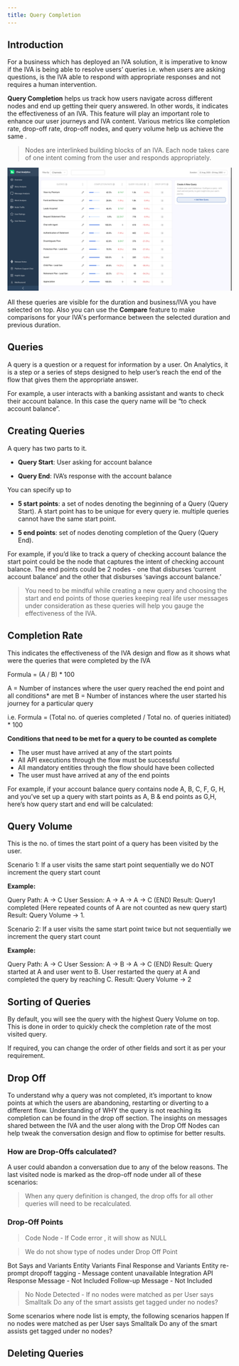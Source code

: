 ```yaml
---
title: Query Completion
---
```


## Introduction

For a business which has deployed an IVA solution, it is imperative to know if the IVA is being able to resolve users’ queries i.e. when users are asking questions, is the IVA able to respond with appropriate responses and not requires a human intervention.

**Query Completion** helps us track how users navigate across different nodes and end up getting their query answered. In other words, it indicates the effectiveness of an IVA. This feature will play an important role to enhance our user journeys and IVA content. Various metrics like completion rate, drop-off rate, drop-off nodes, and query volume help us achieve the same . 

> Nodes are interlinked building blocks of an IVA. Each node takes care of one intent coming from the user and responds appropriately.

![Query Completion](assets/querycompletion1.png)

All these queries are visible for the duration and business/IVA you have selected on top. Also you can use the **Compare** feature to make comparisons for your IVA's performance between the selected duration and previous duration.

## Queries

A query is a question or a request for information by a user.  On Analytics,  it is a step or a series of steps designed to help user’s reach the end of the flow that gives them the appropriate answer.

For example, a user interacts with a banking assistant and wants to check their account balance. In this case the query name will be “to check account balance”.

## Creating Queries

A query has two parts to it. 

- **Query Start**: User asking for account balance 

- **Query End**: IVA’s response with the account balance

You can specify up to 

- **5 start points**: a set of nodes denoting the beginning of a Query (Query Start). A start point has to be unique for every query ie. multiple queries cannot have the same start point.

- **5 end points**: set of nodes denoting completion of the Query (Query End). 

For example, if you’d like to track a query of checking account balance the start point could be the node that captures the intent of checking account balance. The end points could be 2 nodes - one that disburses ‘current account balance’ and the other that disburses ‘savings account balance.’

> You need to be mindful while creating a new query and choosing the start and end points of those queries keeping real life user messages under consideration as these queries will help you gauge the effectiveness of the IVA.

## Completion Rate

This indicates the effectiveness of the IVA design and flow as it shows what were the queries that were completed by the IVA

Formula =  (A / B) * 100

A = Number of instances where the user query reached the end point and all conditions* are met
B = Number of instances where the user started his journey for a particular query 

i.e. Formula =  (Total no. of queries completed /  Total no. of queries initiated) * 100

**Conditions that need to be met for a query to be counted as complete**

- The user must have arrived at any of the start points
- All API executions through the flow must be successful
- All mandatory entities through the flow should have been collected
- The user must have arrived at any of the end points

For example, if your account balance query contains node A, B, C, F, G, H, and you’ve set up a query with start points as A, B & end points as G,H, here’s how query start and end will be calculated:

## Query Volume

This is the no. of times the start point of a query has been visited by the user.

Scenario 1: If a user visits the same start point sequentially we do NOT increment the query start count

**Example:**

Query Path: A -> C
User Session: A -> A -> A -> C (END)
Result: Query1 completed (Here repeated counts of A are not counted as new query start)
Result: Query Volume -> 1. 

Scenario 2: If a user visits the same start point twice but not sequentially we increment the query start count

**Example:**

Query Path: A -> C
User Session: A -> B -> A -> C (END)
Result: Query started at A and user went to B. User restarted the query at A and completed the query by reaching C.
Result: Query Volume -> 2

## Sorting of Queries

By default, you will see the query with the highest Query Volume on top. This is done in order to quickly check the completion rate of the most visited query. 

If required, you can change the order of other fields and sort it as per your requirement.

## Drop Off 

To understand why a query was not completed, it’s important to know points at which the users are abandoning, restarting or diverting to a different flow. Understanding of WHY the query is not reaching its completion can be found in the drop off section. The insights on messages shared between the IVA and the user along with the Drop Off Nodes can help tweak the conversation design and flow to optimise for better results.

### How are Drop-Offs calculated?

A user could abandon a conversation due to any of the below reasons. The last visited node is marked as the drop-off node under all of these scenarios:

> When any query definition is changed, the drop offs for all other queries will need to be recalculated.

### Drop-Off Points

> Code Node - If Code error , it will show as NULL

> We do not show type of nodes under Drop Off Point

Bot Says and Variants
Entity Variants
Final Response and Variants 
Entity re-prompt dropoff tagging - Message content unavailable
Integration API Response Message -  Not Included
Follow-up Message - Not Included

> No Node Detected -
If no nodes were matched as per User says
Smalltalk
Do any of the smart assists get tagged under no nodes?
 
Some scenarios where node list is empty, the following scenarios happen
If no nodes were matched as per User says
Smalltalk
Do any of the smart assists get tagged under no nodes?

## Deleting Queries



